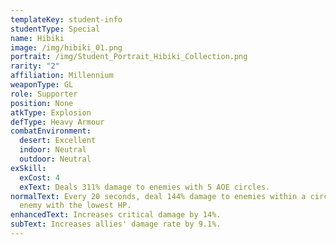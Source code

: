 ```yaml
---
templateKey: student-info
studentType: Special
name: Hibiki
image: /img/hibiki_01.png
portrait: /img/Student_Portrait_Hibiki_Collection.png
rarity: "2"
affiliation: Millennium
weaponType: GL
role: Supporter
position: None
atkType: Explosion
defType: Heavy Armour
combatEnvironment:
  desert: Excellent
  indoor: Neutral
  outdoor: Neutral
exSkill:
  exCost: 4
  exText: Deals 311% damage to enemies with 5 AOE circles.
normalText: Every 20 seconds, deal 144% damage to enemies within a circle of the
  enemy with the lowest HP.
enhancedText: Increases critical damage by 14%.
subText: Increases allies' damage rate by 9.1%.
---
```

